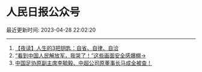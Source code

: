 # 人民日报公众号

最近更新时间: 2023-04-28 22:02:20

--- 
1. [【夜读】人生的3把钥匙：自省、自律、自洽](https://mp.weixin.qq.com/s/nKNyF2GZp7QyicUuy0Id1g) 
2. [“看到中国人民解放军，我哭了！”这些画面安全感爆棚→](https://mp.weixin.qq.com/s/0zuEWy4HA0aJ3mdbC9xwsg) 
3. [中国足协原副主席李毓毅、中超公司原董事长马成全被查！](https://mp.weixin.qq.com/s/-5LtWaF8NsvnObVJW8OY_Q) 
